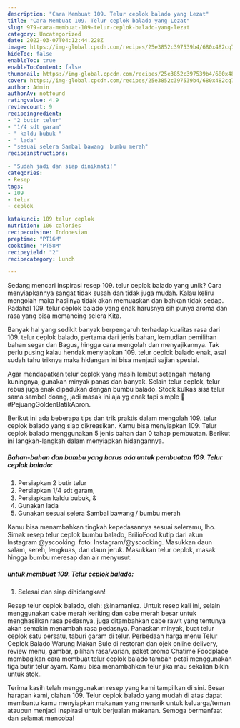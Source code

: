 ```yaml
---
description: "Cara Membuat 109. Telur ceplok balado yang Lezat"
title: "Cara Membuat 109. Telur ceplok balado yang Lezat"
slug: 979-cara-membuat-109-telur-ceplok-balado-yang-lezat
category: Uncategorized
date: 2022-03-07T04:12:44.228Z
image: https://img-global.cpcdn.com/recipes/25e3852c397539b4/680x482cq70/109-telur-ceplok-balado-foto-resep-utama.jpg
hideToc: false
enableToc: true
enableTocContent: false
thumbnail: https://img-global.cpcdn.com/recipes/25e3852c397539b4/680x482cq70/109-telur-ceplok-balado-foto-resep-utama.jpg
cover: https://img-global.cpcdn.com/recipes/25e3852c397539b4/680x482cq70/109-telur-ceplok-balado-foto-resep-utama.jpg
author: Admin
authorAv: notfound
ratingvalue: 4.9
reviewcount: 9
recipeingredient:
- "2 butir telur"
- "1/4 sdt garam"
- " kaldu bubuk "
- " lada"
- "sesuai selera Sambal bawang  bumbu merah"
recipeinstructions:

- "Sudah jadi dan siap dinikmati!"
categories:
- Resep
tags:
- 109
- telur
- ceplok

katakunci: 109 telur ceplok 
nutrition: 106 calories
recipecuisine: Indonesian
preptime: "PT16M"
cooktime: "PT58M"
recipeyield: "2"
recipecategory: Lunch

---
```





Sedang mencari inspirasi resep 109. telur ceplok balado yang unik? Cara menyiapkannya sangat tidak susah dan tidak juga mudah. Kalau keliru mengolah maka hasilnya tidak akan memuaskan dan bahkan tidak sedap. Padahal 109. telur ceplok balado yang enak harusnya sih punya aroma dan rasa yang bisa memancing selera Kita.





Banyak hal yang sedikit banyak berpengaruh terhadap kualitas rasa dari 109. telur ceplok balado, pertama dari jenis bahan, kemudian pemilihan bahan segar dan Bagus, hingga cara mengolah dan menyajikannya. Tak perlu pusing kalau hendak menyiapkan 109. telur ceplok balado enak,      asal sudah tahu triknya maka hidangan ini bisa menjadi sajian spesial.














Agar mendapatkan telur ceplok yang masih lembut setengah matang kuningnya, gunakan minyak panas dan banyak. Selain telur ceplok, telur rebus juga enak dipadukan dengan bumbu balado. Stock kulkas sisa telur sama sambel doang, jadi masak ini aja yg enak tapi simple 🥹 #PejuangGoldenBatikApron.






Berikut ini ada beberapa tips dan trik praktis dalam mengolah 109. telur ceplok balado yang siap dikreasikan. Kamu bisa menyiapkan 109. Telur ceplok balado menggunakan 5 jenis bahan dan 0 tahap pembuatan. Berikut ini langkah-langkah dalam menyiapkan hidangannya.

<!--inarticleads1-->

##### Bahan-bahan dan bumbu yang harus ada untuk pembuatan 109. Telur ceplok balado:

1. Persiapkan 2 butir telur
1. Persiapkan 1/4 sdt garam,
1. Persiapkan  kaldu bubuk, &amp;
1. Gunakan  lada
1. Gunakan sesuai selera Sambal bawang / bumbu merah


Kamu bisa menambahkan tingkah kepedasannya sesuai seleramu, lho. Simak resep telur ceplok bumbu balado, BrilioFood kutip dari akun Instagram @yscooking. foto: Instagram/@yscooking. Masukkan daun salam, sereh, lengkuas, dan daun jeruk. Masukkan telur ceplok, masak hingga bumbu meresap dan air menyusut. 

<!--inarticleads2-->

#####  untuk membuat 109. Telur ceplok balado:


1. Selesai dan siap dihidangkan!

Resep telur ceplok balado, oleh: @inamaniez. Untuk resep kali ini, selain menggunakan cabe merah keriting dan cabe merah besar untuk menghasilkan rasa pedasnya, juga ditambahkan cabe rawit yang tentunya akan semakin menambah rasa pedasnya. Panaskan minyak, buat telur ceplok satu persatu, taburi garam di telur. Perbedaan harga menu Telur Ceplok Balado Warung Makan Bule di restoran dan ojek online delivery, review menu, gambar, pilihan rasa/varian, paket promo Chatime Foodplace membagikan cara membuat telur ceplok balado tambah petai menggunakan tiga butir telur ayam. Kamu bisa menambahkan telur jika mau sekalian bikin untuk stok.. 

Terima kasih telah menggunakan resep yang kami tampilkan di sini. Besar harapan kami, olahan 109. Telur ceplok balado yang mudah di atas dapat membantu kamu menyiapkan makanan yang menarik untuk keluarga/teman ataupun menjadi inspirasi untuk berjualan makanan. Semoga bermanfaat dan selamat mencoba!
